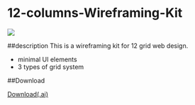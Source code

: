 # 12-columns-Wireframing-Kit

<img src="https://mir-s3-cdn-cf.behance.net/project_modules/1400/66d59c38566237.5766fc3541452.jpg">


##description
This is a wireframing kit for 12 grid web design.
* minimal UI elements
* 3 types of grid system


##Download

[Download(.ai)](https://github.com/yktyshr/12-columns-Wireframing-Kit/blob/master/12ColumnsWireframingKit.ai)

